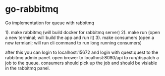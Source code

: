 # go-rabbitmq
Go implementation for queue with rabbitmq

1). make rabbitmq (will build docker for rabbitmq server)
2). make run (open a new terminal; will build the app and run it)
3). make consumers (open a new termianl; will run cli command to run long running consumers)

after this you can login to localhost:15672 and login with quest:quest to the rabbitmq admin panel.
open brower to localhost:8080/api to run/dispatch a job to the queue. consumers should pick up the job and should be visiable in the rabbitmq panel.
